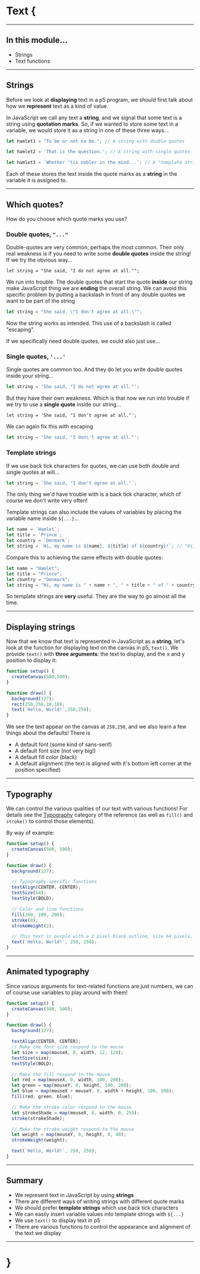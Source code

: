 # Text {

---

## In this module...

- Strings
- Text functions

---

## Strings

Before we look at __displaying__ text in a p5 program, we should first talk about how we __represent__ text as a kind of value.

In JavaScript we call any text a __string__, and we signal that some text is a string using __quotation marks__. So, if we wanted to store some text in a variable, we would store it as a string in one of these three ways...

```javascript
let hamlet1 = "To be or not to be."; // A string with double quotes

let hamlet2 = 'That is the question.'; // A string with single quotes

let hamlet3 = `Whether 'tis nobler in the mind...`; // A "template string", using back ticks
```

Each of these stores the text inside the quote marks as a __string__ in the variable it is assigned to.

---

## Which quotes?

How do you choose which quote marks you use?

### Double quotes, `"..."`

Double-quotes are very common, perhaps the most common. Their only real weakness is if you need to write some __double quotes__ inside the string! If we try the obvious way...

```
let string = "She said, "I do not agree at all."";
```

We run into trouble. The double quotes that start the quote __inside__ our string make JavaScript thing we are __ending__ the overall string. We can avoid this specific problem by putting a backslash in front of any double quotes we want to be part of the string

```javascript
let string = "She said, \"I don't agree at all.\"";
```

Now the string works as intended. This use of a backslash is called "escaping".

If we specifically need double quotes, we could also just use...

### Single quotes, `'...'`

Single quotes are common too. And they do let you write double quotes inside your string...

```javascript
let string = 'She said, "I do not agree at all."';
```

But they have their own weakness. Which is that now we run into trouble if we try to use a __single quote__ inside our string...

```
let string = 'She said, "I don't agree at all."';
```

We can again fix this with escaping

```javascript
let string = 'She said, "I don\'t agree at all."';
```

### Template strings

If we use back tick characters for quotes, we can use both double and single quotes at will...

```javascript
let string = `She said, "I don't agree at all."`;
```

The only thing we'd have trouble with is a back tick character, which of course we don't write very often!

Template strings can also include the values of variables by placing the variable name inside `${...}`...

```javascript
let name = `Hamlet`;
let title = `Prince`;
let country = `Denmark`;
let string = `Hi, my name is ${name}, ${title} of ${country}!`; // "Hi, my name is Hamlet, Prince of Denmark!"
```

Compare this to achieving the same effects with double quotes:

```javascript
let name = "Hamlet";
let title = "Prince";
let country = "Denmark";
let string = "Hi, my name is " + name + ", " + title + " of " + country + "!"; // "Hi, my name is Hamlet, Prince of Denmark!"
```

So template strings are __very__ useful. They are the way to go almost all the time.

---

## Displaying strings

Now that we know that text is represented in JavaScript as a __string__, let's look at the function for displaying text on the canvas in p5, `text()`. We provide `text()` with __three arguments__: the text to display, and the x and y position to display it:

```javascript
function setup() {
  createCanvas(500,500);
}

function draw() {
  background(127);
  rect(250,250,10,10);
  text(`Hello, World!`,250,250);
}
```

We see the text appear on the canvas at `250,250`, and we also learn a few things about the defaults! There is
- A default font (some kind of sans-serif)
- A default font size (not very big!)
- A default fill color (black)
- A default alignment (the text is aligned with it's bottom left corner at the position specified)

---

## Typography

We can control the various qualities of our text with various functions! For details see the [Typography](https://p5js.org/reference/#group-Typography) category of the reference (as well as `fill()` and `stroke()` to control those elements).

By way of example:

```javascript
function setup() {
  createCanvas(500, 500);
}

function draw() {
  background(127);

  // Typography-specific functions
  textAlign(CENTER, CENTER);
  textSize(64);
  textStyle(BOLD);

  // Color and line functions
  fill(200, 100, 200);
  stroke(0);
  strokeWeight(2);

  // This text is purple with a 2 pixel black outline, size 64 pixels, bold, and centered at 250,250
  text(`Hello, World!`, 250, 250);
}
```

---

## Animated typography

Since various arguments for text-related functions are just numbers, we can of course use variables to play around with them!

```javascript
function setup() {
  createCanvas(500, 500);
}

function draw() {
  background(127);

  textAlign(CENTER, CENTER);
  // Make the font size respond to the mouse
  let size = map(mouseX, 0, width, 12, 128);
  textSize(size);
  textStyle(BOLD);

  // Make the fill respond to the mouse
  let red = map(mouseX, 0, width, 100, 200);
  let green = map(mouseY, 0, height, 100, 200);
  let blue = map(mouseX + mouseY, 0, width + height, 100, 200);
  fill(red, green, blue);

  // Make the stroke color respond to the mouse
  let strokeShade = map(mouseX, 0, width, 0, 255);
  stroke(strokeShade);

  // Make the stroke weight respond to the mouse
  let weight = map(mouseY, 0, height, 0, 40);
  strokeWeight(weight);

  text(`Hello, World!`, 250, 250);
}
```

---

## Summary

- We represent text in JavaScript by using __strings__
- There are different ways of writing strings with different quote marks
- We should prefer __template strings__ which use back tick characters
- We can easily insert variable values into template strings with `${...}`
- We use `text()` to display text in p5
- There are various functions to control the appearance and alignment of the text we display

---

# }
